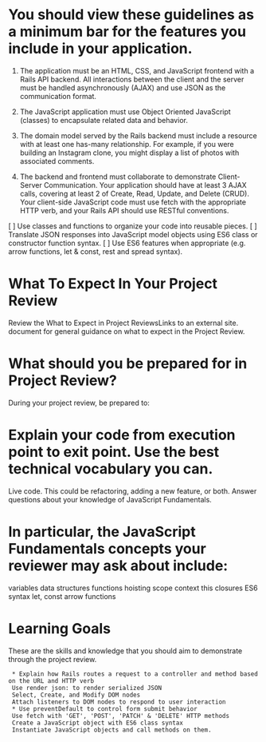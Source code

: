 # You should view these guidelines as a minimum bar for the features you include in your application.
1) The application must be an HTML, CSS, and JavaScript frontend with a Rails API backend. All interactions between the client and the server must be handled asynchronously (AJAX) and use JSON as the communication format.

2) The JavaScript application must use Object Oriented JavaScript (classes) to encapsulate related data and behavior.

3) The domain model served by the Rails backend must include a resource with at least one has-many relationship. For example, if you were building an Instagram clone, you might display a list of photos with associated comments.

4) The backend and frontend must collaborate to demonstrate Client-Server Communication.
     Your application should have at least 3 AJAX calls, covering at least 2 of Create, Read, Update, and Delete (CRUD).
     Your client-side JavaScript code must use fetch with the appropriate HTTP verb, and your Rails API should use RESTful conventions.


[ ] Use classes and functions to organize your code into reusable pieces.
[ ] Translate JSON responses into JavaScript model objects using ES6 class or constructor function syntax.
[ ] Use ES6 features when appropriate (e.g. arrow functions, let & const, rest and spread syntax).


# What To Expect In Your Project Review
Review the What to Expect in Project ReviewsLinks to an external site. document for general guidance on what to expect in the Project Review.

# What should you be prepared for in Project Review?
During your project review, be prepared to:

# Explain your code from execution point to exit point. Use the best technical vocabulary you can.
Live code. This could be refactoring, adding a new feature, or both.
Answer questions about your knowledge of JavaScript Fundamentals.

# In particular, the JavaScript Fundamentals concepts your reviewer may ask about include:
variables
data structures
functions
hoisting
scope
context
this
closures
ES6 syntax
let, const
arrow functions

# Learning Goals
These are the skills and knowledge that you should aim to demonstrate through the project review.

     * Explain how Rails routes a request to a controller and method based on the URL and HTTP verb
     Use render json: to render serialized JSON
     Select, Create, and Modify DOM nodes
     Attach listeners to DOM nodes to respond to user interaction
     * Use preventDefault to control form submit behavior
     Use fetch with 'GET', 'POST', 'PATCH' & 'DELETE' HTTP methods
     Create a JavaScript object with ES6 class syntax
     Instantiate JavaScript objects and call methods on them.
